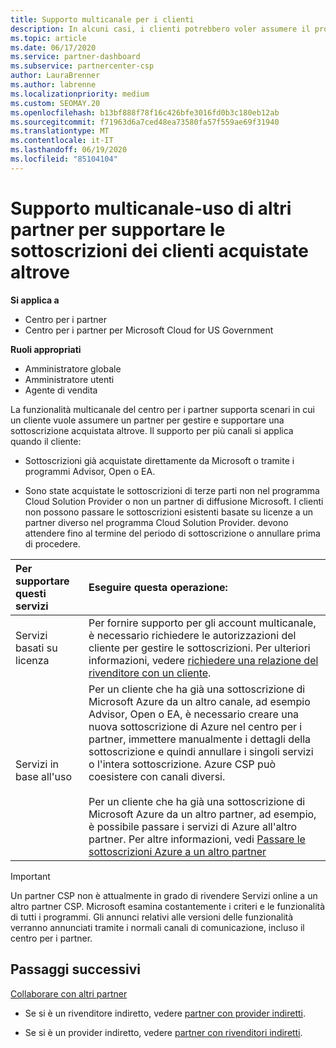```yaml
---
title: Supporto multicanale per i clienti
description: In alcuni casi, i clienti potrebbero voler assumere il provisioning e supportare una sottoscrizione acquistata altrove.
ms.topic: article
ms.date: 06/17/2020
ms.service: partner-dashboard
ms.subservice: partnercenter-csp
author: LauraBrenner
ms.author: labrenne
ms.localizationpriority: medium
ms.custom: SEOMAY.20
ms.openlocfilehash: b13bf888f78f16c426bfe3016fd0b3c180eb12ab
ms.sourcegitcommit: f71963d6a7ced48ea73580fa57f559ae69f31940
ms.translationtype: MT
ms.contentlocale: it-IT
ms.lasthandoff: 06/19/2020
ms.locfileid: "85104104"
---
```

# <a name="multi-channel-support---using-other-partners-to-support-customer-subscriptions-purchased-elsewhere"></a>Supporto multicanale-uso di altri partner per supportare le sottoscrizioni dei clienti acquistate altrove

**Si applica a**

- Centro per i partner
- Centro per i partner per Microsoft Cloud for US Government

**Ruoli appropriati**

- Amministratore globale
- Amministratore utenti
- Agente di vendita

La funzionalità multicanale del centro per i partner supporta scenari in cui un cliente vuole assumere un partner per gestire e supportare una sottoscrizione acquistata altrove. Il supporto per più canali si applica quando il cliente:

- Sottoscrizioni già acquistate direttamente da Microsoft o tramite i programmi Advisor, Open o EA.

- Sono state acquistate le sottoscrizioni di terze parti non nel programma Cloud Solution Provider o non un partner di diffusione Microsoft. I clienti non possono passare le sottoscrizioni esistenti basate su licenze a un partner diverso nel programma Cloud Solution Provider. devono attendere fino al termine del periodo di sottoscrizione o annullare prima di procedere.

|Per supportare questi servizi  | Eseguire questa operazione: |
|:---------|:---------|
|Servizi basati su licenza    | Per fornire supporto per gli account multicanale, è necessario richiedere le autorizzazioni del cliente per gestire le sottoscrizioni. Per ulteriori informazioni, vedere [richiedere una relazione del rivenditore con un cliente](request-a-relationship-with-a-customer.md).   |
|Servizi in base all'uso     |  Per un cliente che ha già una sottoscrizione di Microsoft Azure da un altro canale, ad esempio Advisor, Open o EA, è necessario creare una nuova sottoscrizione di Azure nel centro per i partner, immettere manualmente i dettagli della sottoscrizione e quindi annullare i singoli servizi o l'intera sottoscrizione. Azure CSP può coesistere con canali diversi.<br/><br/> Per un cliente che ha già una sottoscrizione di Microsoft Azure da un altro partner, ad esempio, è possibile passare i servizi di Azure all'altro partner.  Per altre informazioni, vedi [Passare le sottoscrizioni Azure a un altro partner](switch-azure-subscriptions-to-a-different-partner.md) |

> [!IMPORTANT]  
> Un partner CSP non è attualmente in grado di rivendere Servizi online a un altro partner CSP. Microsoft esamina costantemente i criteri e le funzionalità di tutti i programmi. Gli annunci relativi alle versioni delle funzionalità verranno annunciati tramite i normali canali di comunicazione, incluso il centro per i partner.

## <a name="next-steps"></a>Passaggi successivi

[Collaborare con altri partner](work-with-other-partners.md)

- Se si è un rivenditore indiretto, vedere [partner con provider indiretti](indirect-reseller-tasks-in-partner-center.md).

- Se si è un provider indiretto, vedere [partner con rivenditori indiretti](indirect-provider-tasks-in-partner-center.md).

